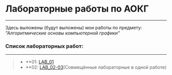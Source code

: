# Лабораторные работы по АОКГ

---

Здесь выложены (будут выложены) мои работы по предмету: *"Алгоритмические основы компьютерной графики"*
### **Список лабораторных работ:**

---

> - **01: [LAB_01](https://github.com/R0mks/AOKG_LABS/tree/main/LAB_01)
> - **02: [LAB_02-03](https://github.com/R0mks/AOKG_LABS/tree/main/LAB_02-03/)(Совмещённые лабораторные в одной работе)
